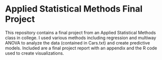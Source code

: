 # Applied Statistical Methods Final Project
This repository contains a final project from an Applied Statistical Methods class in college. I used various methods including regression and multiway ANOVA to analyze the data (contained in Cars.txt) and create predictive models. Included are a final project report with an appendix and the R code used
to create visualizations. 
